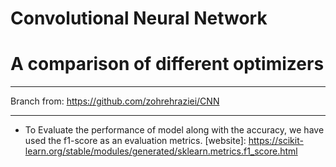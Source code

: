 # Convolutional Neural Network
# A comparison of different optimizers
---------- 

 Branch from: https://github.com/zohrehraziei/CNN

-----------
- To Evaluate the performance of model along with the accuracy, we have used the f1-score as an evaluation metrics. 
  [website]: https://scikit-learn.org/stable/modules/generated/sklearn.metrics.f1_score.html


